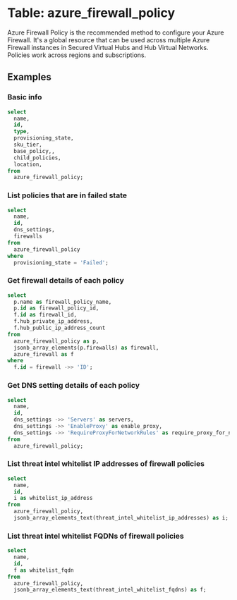 # Table: azure_firewall_policy

Azure Firewall Policy is the recommended method to configure your Azure Firewall. It's a global resource that can be used across multiple Azure Firewall instances in Secured Virtual Hubs and Hub Virtual Networks. Policies work across regions and subscriptions.

## Examples

### Basic info

```sql
select
  name,
  id,
  type,
  provisioning_state,
  sku_tier,
  base_policy,,
  child_policies,
  location,
from
  azure_firewall_policy;
```

### List policies that are in failed state

```sql
select
  name,
  id,
  dns_settings,
  firewalls
from
  azure_firewall_policy
where
  provisioning_state = 'Failed';
```

### Get firewall details of each policy

```sql
select
  p.name as firewall_policy_name,
  p.id as firewall_policy_id,
  f.id as firewall_id,
  f.hub_private_ip_address,
  f.hub_public_ip_address_count
from
  azure_firewall_policy as p,
  jsonb_array_elements(p.firewalls) as firewall,
  azure_firewall as f
where
  f.id = firewall ->> 'ID';
```

### Get DNS setting details of each policy

```sql
select
  name,
  id,
  dns_settings ->> 'Servers' as servers,
  dns_settings ->> 'EnableProxy' as enable_proxy,
  dns_settings ->> 'RequireProxyForNetworkRules' as require_proxy_for_network_rules
from
  azure_firewall_policy;
```

### List threat intel whitelist IP addresses of firewall policies

```sql
select
  name,
  id,
  i as whitelist_ip_address
from
  azure_firewall_policy,
  jsonb_array_elements_text(threat_intel_whitelist_ip_addresses) as i;
```

### List threat intel whitelist FQDNs of firewall policies

```sql
select
  name,
  id,
  f as whitelist_fqdn
from
  azure_firewall_policy,
  jsonb_array_elements_text(threat_intel_whitelist_fqdns) as f;
```